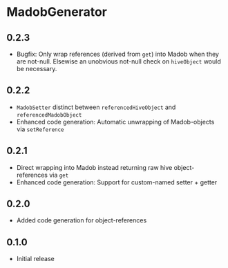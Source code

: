 # MadobGenerator

## 0.2.3

- Bugfix: Only wrap references (derived from `get`) into Madob when they are not-null. Elsewise an unobvious not-null check on `hiveObject` would be necessary.

## 0.2.2

- `MadobSetter` distinct between `referencedHiveObject` and `referencedMadobObject`
- Enhanced code generation: Automatic unwrapping of Madob-objects via `setReference`

## 0.2.1

- Direct wrapping into Madob instead returning raw hive object-references via `get`
- Enhanced code generation: Support for custom-named setter + getter

## 0.2.0

- Added code generation for object-references

## 0.1.0

- Initial release
